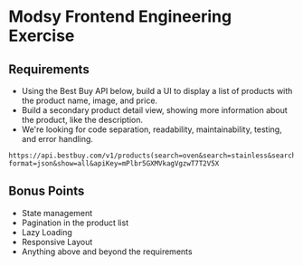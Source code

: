 # Modsy Frontend Engineering Exercise

## Requirements
- Using the Best Buy API below, build a UI to display a list of products with the product name, image, and price.
- Build a secondary product detail view, showing more information about the product, like the description.
- We're looking for code separation, readability, maintainability, testing, and error handling.

```
https://api.bestbuy.com/v1/products(search=oven&search=stainless&search=steel)?format=json&show=all&apiKey=mPlbr5GXMVkagVgzwT7T2V5X
```

## Bonus Points
- State management
- Pagination in the product list
- Lazy Loading
- Responsive Layout
- Anything above and beyond the requirements

